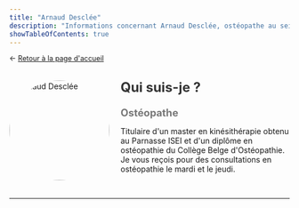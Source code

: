 ```yaml
---
title: "Arnaud Desclée"
description: "Informations concernant Arnaud Desclée, ostéopathe au sein du CMP 1315"
showTableOfContents: true
---
```


<p style="font-size: 0.9em; margin: 0 0 30px 0">
    ← <a href="/">
        Retour à la page d'accueil
    </a>
</p>

<div style="display: flex; align-items: center; flex-wrap: wrap; gap: 20px; margin-bottom: 30px;">
        <div style="flex-shrink: 0;">
            <img src="/images/arnaud-desclee/arnaud-desclee.avif" alt="Arnaud Desclée" 
                 style="width: 180px; height: 180px; border-radius: 50%; object-fit: cover;">
        </div>
        <div style="flex: 1; min-width: 250px;">
            <h2 style="margin: 0 0 20px 0; font-size: 1.7em; color: #333;">Qui suis-je ?</h2>
            <h3 style="margin: 5px 0 10px; font-size: 1.3em; color: #777;">Ostéopathe</h3>
            <p>
                Titulaire d'un master en kinésithérapie obtenu au Parnasse ISEI et d'un diplôme en ostéopathie du Collège Belge d'Ostéopathie.
                <br>
                Je vous reçois pour des consultations en ostéopathie le mardi et le jeudi.
            </p>
        </div>
    </div>
    
---